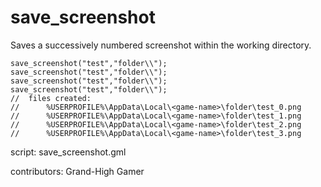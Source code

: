 save_screenshot
===============

Saves a successively numbered screenshot within the working directory.

    save_screenshot("test","folder\\");
    save_screenshot("test","folder\\");
    save_screenshot("test","folder\\");
    save_screenshot("test","folder\\");
    //  files created:
    //      %USERPROFILE%\AppData\Local\<game-name>\folder\test_0.png
    //      %USERPROFILE%\AppData\Local\<game-name>\folder\test_1.png
    //      %USERPROFILE%\AppData\Local\<game-name>\folder\test_2.png
    //      %USERPROFILE%\AppData\Local\<game-name>\folder\test_3.png
 
script: save_screenshot.gml

contributors: Grand-High Gamer
